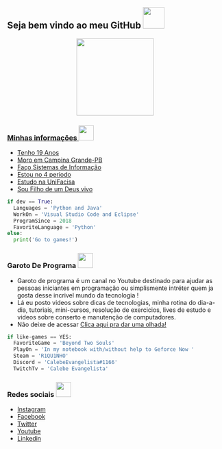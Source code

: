 <h2>Seja bem vindo ao meu GitHub <img src="https://i.imgur.com/o1xpsU2.gif" width="50"></h2>

<div align="center">
  <a href="https://github.com/CalebeEvangelista">
  <img height="180em" src="https://github-readme-stats.vercel.app/api/top-langs/?username=calebeevangelista&layout=compact&langs_count=7&theme=dracula"/>
</div>

### Minhas informações <img src="https://media1.giphy.com/media/QxSRmUeq7RUIHLxADc/giphy.gif" width="35"></h2>
  - Tenho 19 Anos
  - Moro em Campina Grande-PB
  - Faço Sistemas de Informação
  - Estou no 4 periodo
  - Estudo na UniFacisa
  - Sou Filho de um Deus vivo

  ```python
  if dev == True:
    Languages = 'Python and Java'
    WorkOn = 'Visual Studio Code and Eclipse'
    ProgramSince = 2018
    FavoriteLanguage = 'Python'
  else:
    print('Go to games!')
  ```
  
### Garoto De Programa <img src="https://i.imgur.com/qngJv3q.png" width="35"></h2>
  - Garoto de programa é um canal no Youtube destinado para ajudar as pessoas iniciantes em programação ou simplismente intréter quem ja gosta desse incrivel mundo da tecnologia !
  - Lá eu posto videos sobre dicas de tecnologias, minha rotina do dia-a-dia, tutoriais, mini-cursos, resolução de exercicios, lives de estudo e videos sobre conserto e manutenção de computadores.
  - Não deixe de acessar [Clica aqui pra dar uma olhada!](https://www.youtube.com/channel/UCkXx8-TUjR_OUIzcOqdVDuw)
  
```python
if like-games == YES:
  FavoriteGame = 'Beyond Two Souls'
  PlayOn = 'In my notebook with/without help to Geforce Now '
  Steam = 'R1QU1NHO'
  Discord = 'CalebeEvangelista#1166'
  TwitchTv = 'Calebe Evangelista'
```


  
### Redes sociais <img src="https://media3.giphy.com/media/PsGZEKpj1pSNy/giphy.gif?cid=ecf05e473afnfpl0zrcse7pz3pycu2yas169awtg6mq0ujml&rid=giphy.gif" width="35"></h2>
  - [Instagram](https://www.instagram.com/calebeevangelista/)
  - [Facebook](https://www.facebook.com/calebe.a.evangelista)
  - [Twitter](https://twitter.com/calebe_ae)
  - [Youtube](https://www.youtube.com/user/garotodeprogramacalebe)
  - [Linkedin](https://www.linkedin.com/in/calebeevangelista/)
